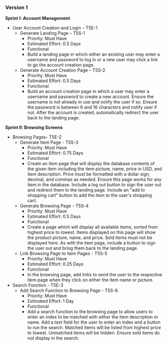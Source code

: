### Version 1

**Sprint I: Account Management**
  * User Account Creation and Login – T5E-1
      *	Generate Landing Page – T5S-1
          *	Priority: Must Have
          *	Estimated Effort: 0.5 Days
          *	Functional
          *	Build a landing page in which either an existing user may enter a username and password to log in or a new user may click a link to go the account creation page.
      *	Generate Account Creation Page – T5S-2
          *	Priority: Must Have
          *	Estimated Effort: 0.5 Days
          *	Functional
          *	Build an account creation page in which a user may enter a username and password to create a new account. Ensure the username is not already in use and notify the user if so. Ensure the password is between 6 and 16 characters and notify user if not. After the account is created, automatically redirect the user back to the landing page.

**Sprint II: Browsing Screens**
  * Browsing Pages- T5E-2
      * Generate Item Page - T5S-3
          * Priority: Must Have
          * Estimated Effort: 0.75 Days
          *	Functional
          *	Create an item page that will display the database contents of the given item including the item picture, name, price in USD, and item description. Price must be formatted with a dollar sign, decimal, and commas as needed. Ensure this page works for any item in the database. Include a log out button to sign the user out and redirect them to the landing page. Include an "add to shopping cart" button to add the item to the user's shopping cart.
      * Generate Browsing Page - T5S-4
          * Priority: Must Have
          * Estimated Effort: 0.5 Days
          *	Functional
          *	Create a page which will display all available items, sorted from highest price to lowest. Items displayed on this page will show the product picture, name, and price. Sold items must not be displayed here. As with the item page, include a button to sign the user out and bring them back to the landing page.
      * Link Browsing Page to Item Pages - T5S-5
          * Priority: Must Have
          * Estimated Effort: 0.25 Days
          *	Functional
          * In the browsing page, add links to send the user to the respective item page when they click on either the item name or picture.
  * Search Function - T5E-3
      * Add Search Function to Browsing Page - T5S-6
          * Priority: Must Have
          * Estimated Effort: 1 Day
          *	Functional
          *	Add a search function to the browsing page to allow users to enter an index to be matched with either the item description or name. Add a text field for the user to enter an index and a button to run the search. Matched items will be listed from highest price to lowest. Unmatched items will be hidden. Ensure sold items do not display in the search.
